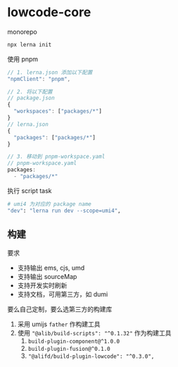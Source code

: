 # lowcode-core


monorepo

```bash
npx lerna init
```

使用 pnpm

``` js
// 1. lerna.json 添加以下配置
"npmClient": "pnpm",

// 2. 将以下配置
// package.json
{
  "workspaces": ["packages/*"]
}
// lerna.json
{
  "packages": ["packages/*"]
}

// 3. 移动到 pnpm-workspace.yaml
// pnpm-workspace.yaml
packages:
  - "packages/*"
```

执行 script task

```bash
# umi4 为对应的 package name
"dev": "lerna run dev --scope=umi4",
```

## 构建

要求

- 支持输出 ems, cjs, umd
- 支持输出 sourceMap
- 支持开发实时刷新
- 支持文档，可用第三方，如 dumi

要么自己定制，要么选第三方的构建库

1. 采用 umijs `father` 作构建工具
2. 使用 `"@alib/build-scripts": "^0.1.32"` 作为构建工具
   1. `build-plugin-component@^1.0.0`
   2. `build-plugin-fusion@^0.1.0`
   3. `"@alifd/build-plugin-lowcode": "^0.3.0",`

